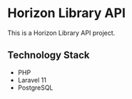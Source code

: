 # Horizon Library API

This is a Horizon Library API project.

## Technology Stack

-   PHP
-   Laravel 11
-   PostgreSQL

